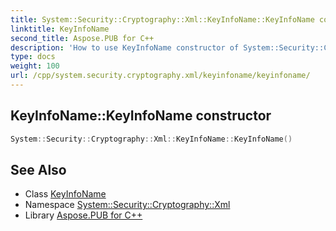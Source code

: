 ```yaml
---
title: System::Security::Cryptography::Xml::KeyInfoName::KeyInfoName constructor
linktitle: KeyInfoName
second_title: Aspose.PUB for C++
description: 'How to use KeyInfoName constructor of System::Security::Cryptography::Xml::KeyInfoName class in C++.'
type: docs
weight: 100
url: /cpp/system.security.cryptography.xml/keyinfoname/keyinfoname/
---
```

## KeyInfoName::KeyInfoName constructor




```cpp
System::Security::Cryptography::Xml::KeyInfoName::KeyInfoName()
```

## See Also

* Class [KeyInfoName](../)
* Namespace [System::Security::Cryptography::Xml](../../)
* Library [Aspose.PUB for C++](../../../)

